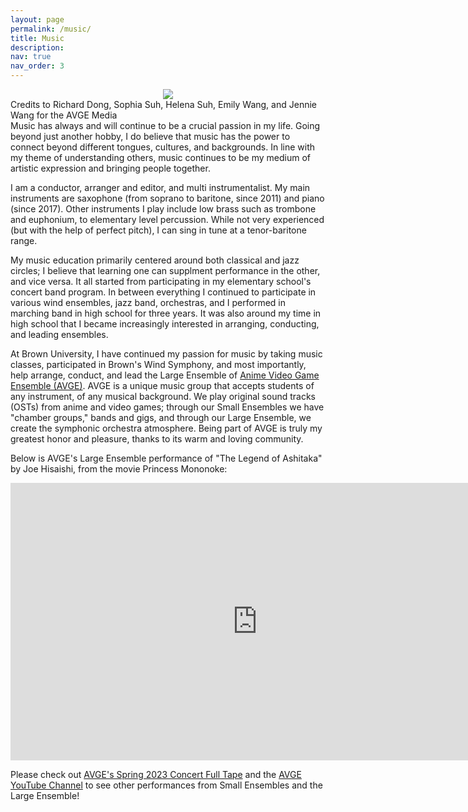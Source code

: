 ```yaml
---
layout: page
permalink: /music/
title: Music
description:
nav: true
nav_order: 3
---
```

<center><a href='https://www.youtube.com/@brownavge'><img src="https://johanndizon.github.io/assets/img/IMG_0015.jpg"></a></center>
<div class="caption">Credits to Richard Dong, Sophia Suh, Helena Suh, Emily Wang, and Jennie Wang for the AVGE Media</div>
Music has always and will continue to be a crucial passion in my life. Going beyond just another hobby, I do believe that music has the power to connect beyond different tongues, cultures, and backgrounds. In line with my theme of understanding others, music continues to be my medium of artistic expression and bringing people together.

I am a conductor, arranger and editor, and multi instrumentalist. My main instruments are saxophone (from soprano to baritone, since 2011) and piano (since 2017). Other instruments I play include low brass such as trombone and euphonium, to elementary level percussion. While not very experienced (but with the help of perfect pitch), I can sing in tune at a tenor-baritone range.

My music education primarily centered around both classical and jazz circles; I believe that learning one can supplment performance in the other, and vice versa. It all started from participating in my elementary school's concert band program. In between everything I continued to participate in various wind ensembles, jazz band, orchestras, and I performed in marching band in high school for three years. It was also around my time in high school that I became increasingly interested in arranging, conducting, and leading ensembles.

At Brown University, I have continued my passion for music by taking music classes, participated in Brown's Wind Symphony, and most importantly, help arrange, conduct, and lead the Large Ensemble of [Anime Video Game Ensemble (AVGE)](https://www.youtube.com/@brownavge). AVGE is a unique music group that accepts students of any instrument, of any musical background. We play original sound tracks (OSTs) from anime and video games; through our Small Ensembles we have "chamber groups," bands and gigs, and through our Large Ensemble, we create the symphonic orchestra atmosphere. Being part of AVGE is truly my greatest honor and pleasure, thanks to its warm and loving community.

Below is AVGE's Large Ensemble performance of "The Legend of Ashitaka" by Joe Hisaishi, from the movie Princess Mononoke:
<br>   
<center><iframe width="790" height="444.3749999955" src="https://www.youtube.com/embed/hSarLoapA5E" title="YouTube video player" frameborder="0" allow="accelerometer; autoplay; clipboard-write; encrypted-media; gyroscope; picture-in-picture; web-share" allowfullscreen></iframe></center>

Please check out [AVGE's Spring 2023 Concert Full Tape](https://youtu.be/TvJcUlYw0YI) and the [AVGE YouTube Channel](https://www.youtube.com/@brownavge) to see other performances from Small Ensembles and the Large Ensemble!
